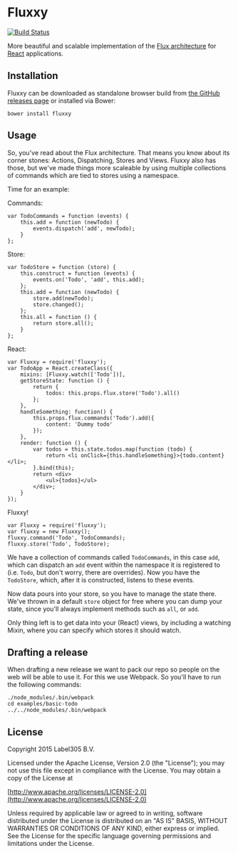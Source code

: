 Fluxxy
====
[![Build Status](https://travis-ci.org/Label305/Fluxxy.svg?branch=master)](https://travis-ci.org/Label305/Fluxxy)

More beautiful and scalable implementation of the 
[Flux architecture](http://facebook.github.io/flux/docs/overview.html) for 
[React](http://facebook.github.io/react/) applications.

Installation
----

Fluxxy can be downloaded as standalone browser build from
[the GitHub releases page](https://github.com/Label305/Fluxxy/releases) or installed via
Bower:

    bower install fluxxy
    
Usage
----

So, you've read about the Flux architecture. That means you know about its corner 
stones: Actions, Dispatching, Stores and Views. Fluxxy also has those, but we've made things more scaleable by using multiple collections of commands which are tied to stores using a namespace.

Time for an example:

Commands:
```
var TodoCommands = function (events) {
    this.add = function (newTodo) {
        events.dispatch('add', newTodo);
    }
};
```

Store:
```
var TodoStore = function (store) {
    this.construct = function (events) {
        events.on('Todo', 'add', this.add);
    };
    this.add = function (newTodo) {
        store.add(newTodo);
        store.changed();
    };
    this.all = function () {
        return store.all();
    }
};
```

React:
```
var Fluxxy = require('fluxxy');
var TodoApp = React.createClass({
    mixins: [Fluxxy.watch(['Todo'])],
    getStoreState: function () {
        return {
            todos: this.props.flux.store('Todo').all()
        };
    },
    handleSomething: function() {
        this.props.flux.commands('Todo').add({
            content: 'Dummy todo'
        });
    },
    render: function () {
        var todos = this.state.todos.map(function (todo) {
            return <li onClick={this.handleSomething}>{todo.content}</li>;
        }.bind(this);
        return <div>
            <ul>{todos}</ul>
        </div>;
    }
});
```

Fluxxy!
```
var Fluxxy = require('fluxxy');
var fluxxy = new Fluxxy();
fluxxy.command('Todo', TodoCommands);
fluxxy.store('Todo', TodoStore);
```

We have a collection of commands called `TodoCommands`, in this case `add`, which can dispatch an `add` event within the namespace it
is registered to (i.e. `Todo`, but don't worry, there are overrides). Now you have the `TodoStore`, which, after it is constructed,
listens to these events. 

Now data pours into your store, so you have to manage the state there. We've thrown in a default `store` object for free 
where you can dump your state, since you'll always implement methods such as `all`, or `add`. 

Only thing left is to get data into your (React) views, by including a watching Mixin, where you can specify which
stores it should watch.

Drafting a release
---------

When drafting a new release we want to pack our repo so people on the web will be able to use it. For this we use Webpack.
So you'll have to run the following commands:

```
./node_modules/.bin/webpack
cd examples/basic-todo
../../node_modules/.bin/webpack
```

License
---------
Copyright 2015 Label305 B.V.

Licensed under the Apache License, Version 2.0 (the "License");
you may not use this file except in compliance with the License.
You may obtain a copy of the License at

[http://www.apache.org/licenses/LICENSE-2.0](http://www.apache.org/licenses/LICENSE-2.0)

Unless required by applicable law or agreed to in writing, software
distributed under the License is distributed on an "AS IS" BASIS,
WITHOUT WARRANTIES OR CONDITIONS OF ANY KIND, either express or implied.
See the License for the specific language governing permissions and
limitations under the License.
